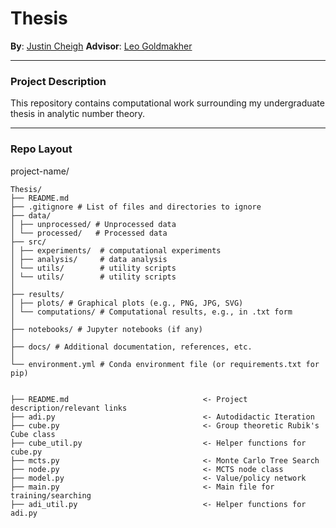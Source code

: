# Thesis

**By**: [Justin Cheigh](https://www.linkedin.com/in/justin-cheigh/)
**Advisor**: [Leo Goldmakher](https://web.williams.edu/Mathematics/lg5)  

---

### Project Description
This repository contains computational work surrounding my undergraduate thesis in analytic number theory. 

---

### Repo Layout
project-name/

```
Thesis/
├── README.md 
├── .gitignore # List of files and directories to ignore
├── data/
│ ├── unprocessed/ # Unprocessed data
│ └── processed/   # Processed data 
├── src/
│ ├── experiments/  # computational experiments
│ ├── analysis/     # data analysis
│ └── utils/        # utility scripts
│ └── utils/        # utility scripts
│
├── results/
│ ├── plots/ # Graphical plots (e.g., PNG, JPG, SVG)
│ └── computations/ # Computational results, e.g., in .txt form
│
├── notebooks/ # Jupyter notebooks (if any)
│
├── docs/ # Additional documentation, references, etc.
│
└── environment.yml # Conda environment file (or requirements.txt for pip)


├── README.md                              <- Project description/relevant links
├── adi.py                                 <- Autodidactic Iteration
├── cube.py                                <- Group theoretic Rubik's Cube class
├── cube_util.py                           <- Helper functions for cube.py
├── mcts.py                                <- Monte Carlo Tree Search 
├── node.py                                <- MCTS node class
├── model.py                               <- Value/policy network 
├── main.py                                <- Main file for training/searching
├── adi_util.py                            <- Helper functions for adi.py
``` 


